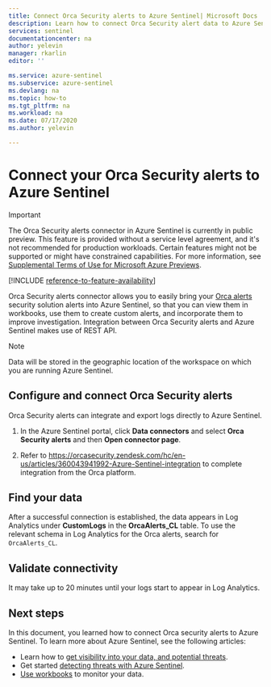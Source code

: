 ```yaml
---
title: Connect Orca Security alerts to Azure Sentinel| Microsoft Docs
description: Learn how to connect Orca Security alert data to Azure Sentinel, to view dashboards, create custom alerts, and improve investigation.
services: sentinel
documentationcenter: na
author: yelevin
manager: rkarlin
editor: ''

ms.service: azure-sentinel
ms.subservice: azure-sentinel
ms.devlang: na
ms.topic: how-to
ms.tgt_pltfrm: na
ms.workload: na
ms.date: 07/17/2020
ms.author: yelevin

---
```


# Connect your Orca Security alerts to Azure Sentinel 

> [!IMPORTANT]
> The Orca Security alerts connector in Azure Sentinel is currently in public preview.
> This feature is provided without a service level agreement, and it's not recommended for production workloads. Certain features might not be supported or might have constrained capabilities. 
> For more information, see [Supplemental Terms of Use for Microsoft Azure Previews](https://azure.microsoft.com/support/legal/preview-supplemental-terms/).

[!INCLUDE [reference-to-feature-availability](includes/reference-to-feature-availability.md)]

Orca Security alerts connector allows you to easily bring your [Orca alerts](https://orca.security/) security solution alerts into Azure Sentinel, so that you can view them in workbooks, use them to create custom alerts, and incorporate them to improve investigation. Integration between Orca Security alerts and Azure Sentinel makes use of REST API.

> [!NOTE]
> Data will be stored in the geographic location of the workspace on which you are running Azure Sentinel.

## Configure and connect Orca Security alerts

Orca Security alerts can integrate and export logs directly to Azure Sentinel.

1. In the Azure Sentinel portal, click **Data connectors** and select **Orca Security alerts** and then **Open connector page**.

2. Refer to https://orcasecurity.zendesk.com/hc/en-us/articles/360043941992-Azure-Sentinel-integration to complete integration from the Orca platform.

## Find your data

After a successful connection is established, the data appears in Log Analytics under **CustomLogs** in the **OrcaAlerts_CL** table.
To use the relevant schema in Log Analytics for the Orca alerts, search for `OrcaAlerts_CL`.

## Validate connectivity
It may take up to 20 minutes until your logs start to appear in Log Analytics. 


## Next steps
In this document, you learned how to connect Orca security alerts to Azure Sentinel. To learn more about Azure Sentinel, see the following articles:
- Learn how to [get visibility into your data, and potential threats](get-visibility.md).
- Get started [detecting threats with Azure Sentinel](detect-threats-built-in.md).
- [Use workbooks](/azure/sentinel/articles/sentinel/monitor-your-data.md) to monitor your data.